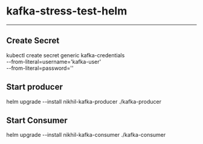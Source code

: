 # kafka-stress-test-helm
---
## Create Secret
kubectl create secret generic kafka-credentials \
  --from-literal=username='kafka-user' \
  --from-literal=password=''

## Start producer
helm upgrade --install nikhil-kafka-producer ./kafka-producer

## Start Consumer
helm upgrade --install nikhil-kafka-consumer ./kafka-consumer
